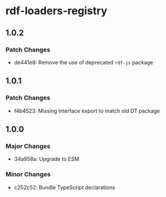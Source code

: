 # rdf-loaders-registry

## 1.0.2

### Patch Changes

- de441e8: Remove the use of deprecated `rdf-js` package

## 1.0.1

### Patch Changes

- f4b4523: Missing interface export to match old DT package

## 1.0.0

### Major Changes

- 34a958a: Upgrade to ESM

### Minor Changes

- c252c52: Bundle TypeScript declarations
